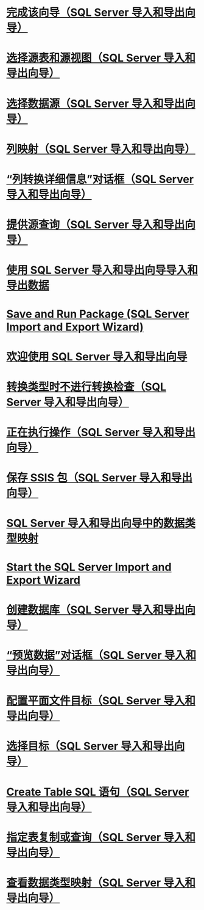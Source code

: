 # [完成该向导（SQL Server 导入和导出向导）](complete-the-wizard-sql-server-import-and-export-wizard.md)
# [选择源表和源视图（SQL Server 导入和导出向导）](select-source-tables-and-views-sql-server-import-and-export-wizard.md)
# [选择数据源（SQL Server 导入和导出向导）](choose-a-data-source-sql-server-import-and-export-wizard.md)
# [列映射（SQL Server 导入和导出向导）](column-mappings-sql-server-import-and-export-wizard.md)
# [“列转换详细信息”对话框（SQL Server 导入和导出向导）](column-conversion-details-dialog-box-sql-server-import-and-export-wizard.md)
# [提供源查询（SQL Server 导入和导出向导）](provide-a-source-query-sql-server-import-and-export-wizard.md)
# [使用 SQL Server 导入和导出向导导入和导出数据](import-and-export-data-with-the-sql-server-import-and-export-wizard.md)
# [Save and Run Package (SQL Server Import and Export Wizard)](save-and-run-package-sql-server-import-and-export-wizard.md)
# [欢迎使用 SQL Server 导入和导出向导](welcome-to-sql-server-import-and-export-wizard.md)
# [转换类型时不进行转换检查（SQL Server 导入和导出向导）](convert-types-without-conversion-checking-sql-server-import-and-export-wizard.md)
# [正在执行操作（SQL Server 导入和导出向导）](performing-operation-sql-server-import-and-export-wizard.md)
# [保存 SSIS 包（SQL Server 导入和导出向导）](save-ssis-package-sql-server-import-and-export-wizard.md)
# [SQL Server 导入和导出向导中的数据类型映射](data-type-mapping-in-the-sql-server-import-and-export-wizard.md)
# [Start the SQL Server Import and Export Wizard](start-the-sql-server-import-and-export-wizard.md)
# [创建数据库（SQL Server 导入和导出向导）](create-database-sql-server-import-and-export-wizard.md)
# [“预览数据”对话框（SQL Server 导入和导出向导）](preview-data-dialog-box-sql-server-import-and-export-wizard.md)
# [配置平面文件目标（SQL Server 导入和导出向导）](configure-flat-file-destination-sql-server-import-and-export-wizard.md)
# [选择目标（SQL Server 导入和导出向导）](choose-a-destination-sql-server-import-and-export-wizard.md)
# [Create Table SQL 语句（SQL Server 导入和导出向导）](create-table-sql-statement-sql-server-import-and-export-wizard.md)
# [指定表复制或查询（SQL Server 导入和导出向导）](specify-table-copy-or-query-sql-server-import-and-export-wizard.md)
# [查看数据类型映射（SQL Server 导入和导出向导）](review-data-type-mapping-sql-server-import-and-export-wizard.md)

